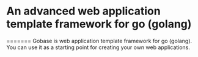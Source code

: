 # An advanced web application template framework for go (golang)
=======
Gobase is web application template framework for go (golang). You can use it as a starting point for creating your own web applications. 
